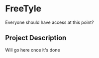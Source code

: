 # FreeTyle

Everyone should have access at this point?

## Project Description

Will go here once it's done
